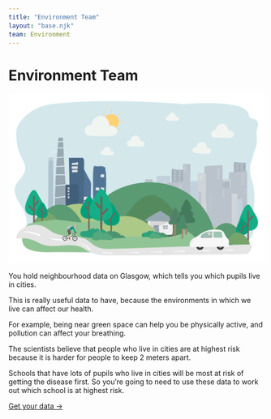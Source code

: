 ```yaml
---
title: "Environment Team"
layout: "base.njk"
team: Environment
---
```



# Environment Team


<div class="grid grid-md-2 two-column-md">
  <div class="mb1 grid-column-2-md">
    <img src="/img/environment.svg" alt="">
  </div>

  <div class="grid-column-1-md">

You hold neighbourhood data on Glasgow, which tells you which pupils live in cities.

This is really useful data to have, because the environments in which we live can affect our health.

For example, being near green space can help you be physically active, and pollution can affect your breathing.

The scientists believe that people who live in cities are at highest risk because it is harder for people to keep 2 meters apart.

Schools that have lots of pupils who live in cities will be most at risk of getting the disease first. So you’re going to need to use these data to work out which school is at highest risk.


<a class="btn" href="/environment/get-your-data">Get your data &rarr;</a>

  </div>
</div>

